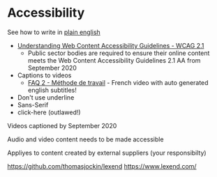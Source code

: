 Accessibility
=============


See how to write in [plain english](./writing.md)

* [Understanding Web Content Accessibility Guidelines - WCAG 2.1](https://www.gov.uk/service-manual/helping-people-to-use-your-service/understanding-wcag)
    * Public sector bodies are required to ensure their online content meets the Web Content Accessibility Guidelines 2.1 AA from September 2020
* Captions to videos
    * [FAQ 2 - Méthode de travail](https://www.youtube.com/watch?v=5DJvS7ESQkM) - French video with auto generated english subtitles!
* Don't use underline
* Sans-Serif
* click-here (outlawed!)

Videos captioned by September 2020

Audio and video content needs to be made accessible

Appliyes to content created by external suppliers (your responsibilty)


https://github.com/thomasjockin/lexend
https://www.lexend.com/

